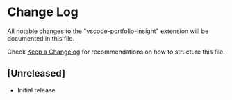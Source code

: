 # Change Log

All notable changes to the "vscode-portfolio-insight" extension will be documented in this file.

Check [Keep a Changelog](http://keepachangelog.com/) for recommendations on how to structure this file.

## [Unreleased]

- Initial release